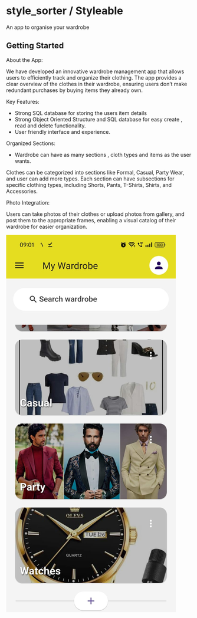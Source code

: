 # style_sorter / Styleable

An app to organise your wardrobe

## Getting Started

About the App:

We have developed an innovative wardrobe management app that allows users to efficiently track and organize their clothing. The app provides a clear overview of the clothes in their wardrobe, ensuring users don’t make redundant purchases by buying items they already own.

Key Features:
- Strong SQL database for storing the users item details
- Strong Object Oriented Structure and SQL database for easy create , read and delete functionality.
- User friendly interface and experience.

Organized Sections:
- Wardrobe can have as many sections , cloth types and items as the user wants.

Clothes can be categorized into sections like Formal, Casual, Party Wear, and user can add more types.
Each section can have subsections for specific clothing types, including Shorts, Pants, T-Shirts, Shirts, and Accessories.


Photo Integration:

Users can take photos of their clothes or upload photos from gallery, and post them to the appropriate frames, enabling a visual catalog of their wardrobe for easier organization.

![Alt text](https://github.com/Siuumanth/Bit-n-Build-20204/blob/main/ReadmePics/sections.jpeg)

<img src="https://github.com/Siuumanth/Bit-n-Build-20204/blob/main/ReadmePics/sections.jpeg" alt="Alt text" width="00"/>




